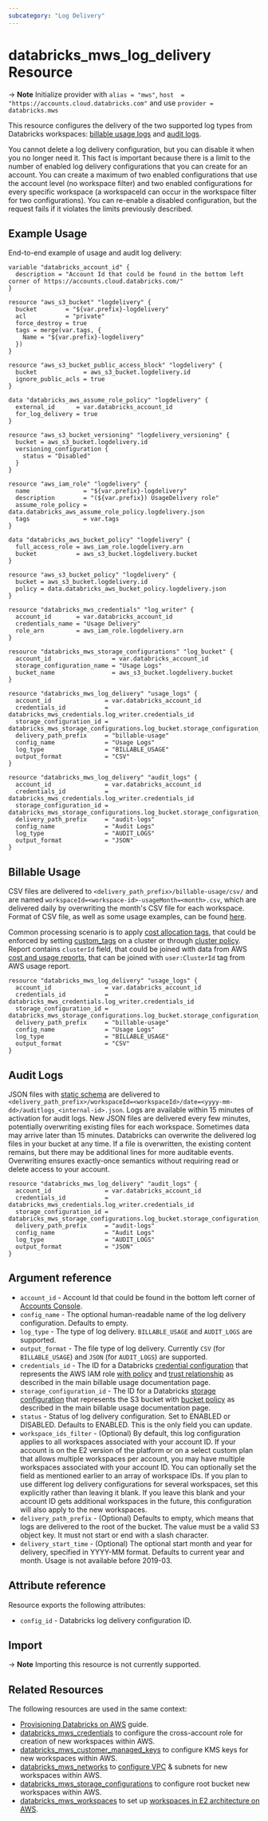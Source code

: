 ```yaml
---
subcategory: "Log Delivery"
---
```

# databricks_mws_log_delivery Resource

-> **Note** Initialize provider with `alias = "mws"`, `host  = "https://accounts.cloud.databricks.com"` and use `provider = databricks.mws`

This resource configures the delivery of the two supported log types from Databricks workspaces: [billable usage logs](https://docs.databricks.com/administration-guide/account-settings/billable-usage-delivery.html) and [audit logs](https://docs.databricks.com/administration-guide/account-settings/audit-logs.html).

You cannot delete a log delivery configuration, but you can disable it when you no longer need it. This fact is important because there is a limit to the number of enabled log delivery configurations that you can create for an account. You can create a maximum of two enabled configurations that use the account level (no workspace filter) and two enabled configurations for every specific workspace (a workspaceId can occur in the workspace filter for two configurations). You can re-enable a disabled configuration, but the request fails if it violates the limits previously described.

## Example Usage

End-to-end example of usage and audit log delivery:

```hcl
variable "databricks_account_id" {
  description = "Account Id that could be found in the bottom left corner of https://accounts.cloud.databricks.com/"
}

resource "aws_s3_bucket" "logdelivery" {
  bucket        = "${var.prefix}-logdelivery"
  acl           = "private"
  force_destroy = true
  tags = merge(var.tags, {
    Name = "${var.prefix}-logdelivery"
  })
}

resource "aws_s3_bucket_public_access_block" "logdelivery" {
  bucket             = aws_s3_bucket.logdelivery.id
  ignore_public_acls = true
}

data "databricks_aws_assume_role_policy" "logdelivery" {
  external_id      = var.databricks_account_id
  for_log_delivery = true
}

resource "aws_s3_bucket_versioning" "logdelivery_versioning" {
  bucket = aws_s3_bucket.logdelivery.id
  versioning_configuration {
    status = "Disabled"
  }
}

resource "aws_iam_role" "logdelivery" {
  name               = "${var.prefix}-logdelivery"
  description        = "(${var.prefix}) UsageDelivery role"
  assume_role_policy = data.databricks_aws_assume_role_policy.logdelivery.json
  tags               = var.tags
}

data "databricks_aws_bucket_policy" "logdelivery" {
  full_access_role = aws_iam_role.logdelivery.arn
  bucket           = aws_s3_bucket.logdelivery.bucket
}

resource "aws_s3_bucket_policy" "logdelivery" {
  bucket = aws_s3_bucket.logdelivery.id
  policy = data.databricks_aws_bucket_policy.logdelivery.json
}

resource "databricks_mws_credentials" "log_writer" {
  account_id       = var.databricks_account_id
  credentials_name = "Usage Delivery"
  role_arn         = aws_iam_role.logdelivery.arn
}

resource "databricks_mws_storage_configurations" "log_bucket" {
  account_id                 = var.databricks_account_id
  storage_configuration_name = "Usage Logs"
  bucket_name                = aws_s3_bucket.logdelivery.bucket
}

resource "databricks_mws_log_delivery" "usage_logs" {
  account_id               = var.databricks_account_id
  credentials_id           = databricks_mws_credentials.log_writer.credentials_id
  storage_configuration_id = databricks_mws_storage_configurations.log_bucket.storage_configuration_id
  delivery_path_prefix     = "billable-usage"
  config_name              = "Usage Logs"
  log_type                 = "BILLABLE_USAGE"
  output_format            = "CSV"
}

resource "databricks_mws_log_delivery" "audit_logs" {
  account_id               = var.databricks_account_id
  credentials_id           = databricks_mws_credentials.log_writer.credentials_id
  storage_configuration_id = databricks_mws_storage_configurations.log_bucket.storage_configuration_id
  delivery_path_prefix     = "audit-logs"
  config_name              = "Audit Logs"
  log_type                 = "AUDIT_LOGS"
  output_format            = "JSON"
}
```

## Billable Usage

CSV files are delivered to `<delivery_path_prefix>/billable-usage/csv/` and are named `workspaceId=<workspace-id>-usageMonth=<month>.csv`, which are delivered daily by overwriting the month's CSV file for each workspace. Format of CSV file, as well as some usage examples, can be found [here](https://docs.databricks.com/administration-guide/account-settings/usage.html#download-usage-as-a-csv-file).

Common processing scenario is to apply [cost allocation tags](https://docs.aws.amazon.com/awsaccountbilling/latest/aboutv2/cost-alloc-tags.html), that could be enforced by setting [custom_tags](cluster.md#custom_tags) on a cluster or through [cluster policy](cluster_policy.md). Report contains `clusterId` field, that could be joined with data from AWS [cost and usage reports](https://docs.aws.amazon.com/cur/latest/userguide/cur-create.html), that can be joined with `user:ClusterId` tag from AWS usage report.

```hcl
resource "databricks_mws_log_delivery" "usage_logs" {
  account_id               = var.databricks_account_id
  credentials_id           = databricks_mws_credentials.log_writer.credentials_id
  storage_configuration_id = databricks_mws_storage_configurations.log_bucket.storage_configuration_id
  delivery_path_prefix     = "billable-usage"
  config_name              = "Usage Logs"
  log_type                 = "BILLABLE_USAGE"
  output_format            = "CSV"
}
```

## Audit Logs

JSON files with [static schema](https://docs.databricks.com/administration-guide/account-settings/audit-logs.html#audit-log-schema) are delivered to `<delivery_path_prefix>/workspaceId=<workspaceId>/date=<yyyy-mm-dd>/auditlogs_<internal-id>.json`. Logs are available within 15 minutes of activation for audit logs. New JSON files are delivered every few minutes, potentially overwriting existing files for each workspace. Sometimes data may arrive later than 15 minutes. Databricks can overwrite the delivered log files in your bucket at any time. If a file is overwritten, the existing content remains, but there may be additional lines for more auditable events. Overwriting ensures exactly-once semantics without requiring read or delete access to your account.

```hcl
resource "databricks_mws_log_delivery" "audit_logs" {
  account_id               = var.databricks_account_id
  credentials_id           = databricks_mws_credentials.log_writer.credentials_id
  storage_configuration_id = databricks_mws_storage_configurations.log_bucket.storage_configuration_id
  delivery_path_prefix     = "audit-logs"
  config_name              = "Audit Logs"
  log_type                 = "AUDIT_LOGS"
  output_format            = "JSON"
}
```

## Argument reference

* `account_id` - Account Id that could be found in the bottom left corner of [Accounts Console](https://accounts.cloud.databricks.com/).
* `config_name` - The optional human-readable name of the log delivery configuration. Defaults to empty.
* `log_type` - The type of log delivery. `BILLABLE_USAGE` and `AUDIT_LOGS` are supported.
* `output_format` - The file type of log delivery. Currently `CSV` (for `BILLABLE_USAGE`) and `JSON` (for `AUDIT_LOGS`) are supported.
* `credentials_id` - The ID for a Databricks [credential configuration](mws_credentials.md) that represents the AWS IAM role [with policy](../data-sources/aws_assume_role_policy.md) and [trust relationship](../data-sources/aws_assume_role_policy.md) as described in the main billable usage documentation page.
* `storage_configuration_id` - The ID for a Databricks [storage configuration](mws_storage_configurations.md) that represents the S3 bucket with [bucket policy](../data-sources/aws_bucket_policy.md) as described in the main billable usage documentation page.
* `status` - Status of log delivery configuration. Set to ENABLED or DISABLED. Defaults to ENABLED. This is the only field you can update.
* `workspace_ids_filter` - (Optional) By default, this log configuration applies to all workspaces associated with your account ID. If your account is on the E2 version of the platform or on a select custom plan that allows multiple workspaces per account, you may have multiple workspaces associated with your account ID. You can optionally set the field as mentioned earlier to an array of workspace IDs. If you plan to use different log delivery configurations for several workspaces, set this explicitly rather than leaving it blank. If you leave this blank and your account ID gets additional workspaces in the future, this configuration will also apply to the new workspaces.
* `delivery_path_prefix` - (Optional) Defaults to empty, which means that logs are delivered to the root of the bucket. The value must be a valid S3 object key. It must not start or end with a slash character.
* `delivery_start_time` - (Optional) The optional start month and year for delivery, specified in YYYY-MM format. Defaults to current year and month. Usage is not available before 2019-03.

## Attribute reference

Resource exports the following attributes:

* `config_id` - Databricks log delivery configuration ID.

## Import

-> **Note** Importing this resource is not currently supported.

## Related Resources

The following resources are used in the same context:

* [Provisioning Databricks on AWS](../guides/aws-workspace.md) guide.
* [databricks_mws_credentials](mws_credentials.md) to configure the cross-account role for creation of new workspaces within AWS.
* [databricks_mws_customer_managed_keys](mws_customer_managed_keys.md) to configure KMS keys for new workspaces within AWS.
* [databricks_mws_networks](mws_networks.md) to [configure VPC](https://docs.databricks.com/administration-guide/cloud-configurations/aws/customer-managed-vpc.html) & subnets for new workspaces within AWS.
* [databricks_mws_storage_configurations](mws_storage_configurations.md) to configure root bucket new workspaces within AWS.
* [databricks_mws_workspaces](mws_workspaces.md) to set up [workspaces in E2 architecture on AWS](https://docs.databricks.com/getting-started/overview.html#e2-architecture-1).
